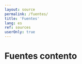 ```yaml
---
layout: source
permalink: /fuentes/
title: 'Fuentes'
lang: es
ref: sources
userOnly: true
---
```


# Fuentes contento
